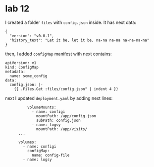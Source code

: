 # lab 12

I created a folder `files` with `config.json` inside.
It has next data:
```
{
  "version": "v0.0.1",
  "history_text": "Let it be, let it be, na-na na-na na-na-na-na"
}
```

then, I added `configMap` manifest with next
contains:
```
apiVersion: v1
kind: ConfigMap
metadata:
  name: some_config
data:
  config.json: |-
    {{ .Files.Get :files/config.json" | indent 4 }}
```

next I updated `deployment.yaml` by adding next lines:
```
          volumeMounts:
            - name: configi
              mountPath: /app/config.json
              subPath: config.json
            - name: logsy
              mountPath: /app/visits/
      ...
      
      volumes:
        - name: configi
          configMap:
            name: config-file
        - name: logsy
```
